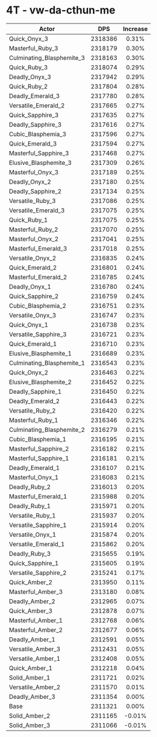 # 4T - vw-da-cthun-me
| Actor | DPS | Increase |
|---|:---:|:---:|
|Quick_Onyx_3|2318386|0.31%|
|Masterful_Ruby_3|2318179|0.30%|
|Culminating_Blasphemite_3|2318163|0.30%|
|Quick_Ruby_3|2318074|0.29%|
|Deadly_Onyx_3|2317942|0.29%|
|Quick_Ruby_2|2317804|0.28%|
|Deadly_Emerald_3|2317780|0.28%|
|Versatile_Emerald_2|2317665|0.27%|
|Quick_Sapphire_3|2317635|0.27%|
|Deadly_Sapphire_3|2317616|0.27%|
|Cubic_Blasphemia_3|2317596|0.27%|
|Quick_Emerald_3|2317594|0.27%|
|Masterful_Sapphire_3|2317468|0.27%|
|Elusive_Blasphemite_3|2317309|0.26%|
|Masterful_Onyx_3|2317189|0.25%|
|Deadly_Onyx_2|2317180|0.25%|
|Deadly_Sapphire_2|2317134|0.25%|
|Versatile_Ruby_3|2317086|0.25%|
|Versatile_Emerald_3|2317075|0.25%|
|Quick_Ruby_1|2317075|0.25%|
|Masterful_Ruby_2|2317070|0.25%|
|Masterful_Onyx_2|2317041|0.25%|
|Masterful_Emerald_3|2317018|0.25%|
|Versatile_Onyx_2|2316835|0.24%|
|Quick_Emerald_2|2316801|0.24%|
|Masterful_Emerald_2|2316785|0.24%|
|Deadly_Onyx_1|2316780|0.24%|
|Quick_Sapphire_2|2316759|0.24%|
|Cubic_Blasphemia_2|2316751|0.23%|
|Versatile_Onyx_3|2316747|0.23%|
|Quick_Onyx_1|2316738|0.23%|
|Versatile_Sapphire_3|2316721|0.23%|
|Quick_Emerald_1|2316710|0.23%|
|Elusive_Blasphemite_1|2316689|0.23%|
|Culminating_Blasphemite_1|2316543|0.23%|
|Quick_Onyx_2|2316463|0.22%|
|Elusive_Blasphemite_2|2316452|0.22%|
|Deadly_Sapphire_1|2316450|0.22%|
|Deadly_Emerald_2|2316443|0.22%|
|Versatile_Ruby_2|2316420|0.22%|
|Masterful_Ruby_1|2316346|0.22%|
|Culminating_Blasphemite_2|2316279|0.21%|
|Cubic_Blasphemia_1|2316195|0.21%|
|Masterful_Sapphire_2|2316182|0.21%|
|Masterful_Sapphire_1|2316181|0.21%|
|Deadly_Emerald_1|2316107|0.21%|
|Masterful_Onyx_1|2316083|0.21%|
|Deadly_Ruby_2|2316013|0.20%|
|Masterful_Emerald_1|2315988|0.20%|
|Deadly_Ruby_1|2315971|0.20%|
|Versatile_Ruby_1|2315937|0.20%|
|Versatile_Sapphire_1|2315914|0.20%|
|Versatile_Onyx_1|2315874|0.20%|
|Versatile_Emerald_1|2315862|0.20%|
|Deadly_Ruby_3|2315655|0.19%|
|Quick_Sapphire_1|2315605|0.19%|
|Versatile_Sapphire_2|2315241|0.17%|
|Quick_Amber_2|2313950|0.11%|
|Masterful_Amber_3|2313180|0.08%|
|Deadly_Amber_2|2312965|0.07%|
|Quick_Amber_3|2312878|0.07%|
|Masterful_Amber_1|2312768|0.06%|
|Masterful_Amber_2|2312677|0.06%|
|Deadly_Amber_1|2312591|0.05%|
|Versatile_Amber_3|2312431|0.05%|
|Versatile_Amber_1|2312408|0.05%|
|Quick_Amber_1|2312218|0.04%|
|Solid_Amber_1|2311721|0.02%|
|Versatile_Amber_2|2311570|0.01%|
|Deadly_Amber_3|2311354|0.00%|
|Base|2311321|0.00%|
|Solid_Amber_2|2311165|-0.01%|
|Solid_Amber_3|2311066|-0.01%|
